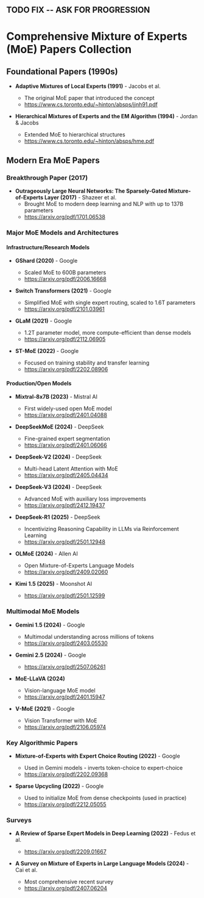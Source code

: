 ## TODO FIX -- ASK FOR PROGRESSION
# Comprehensive Mixture of Experts (MoE) Papers Collection

## Foundational Papers (1990s)
- **Adaptive Mixtures of Local Experts (1991)** - Jacobs et al.
  - The original MoE paper that introduced the concept
  - https://www.cs.toronto.edu/~hinton/absps/jjnh91.pdf

- **Hierarchical Mixtures of Experts and the EM Algorithm (1994)** - Jordan & Jacobs
  - Extended MoE to hierarchical structures
  - https://www.cs.toronto.edu/~hinton/absps/hme.pdf

## Modern Era MoE Papers

### Breakthrough Paper (2017)
- **Outrageously Large Neural Networks: The Sparsely-Gated Mixture-of-Experts Layer (2017)** - Shazeer et al.
  - Brought MoE to modern deep learning and NLP with up to 137B parameters
  - https://arxiv.org/pdf/1701.06538

### Major MoE Models and Architectures

#### Infrastructure/Research Models
- **GShard (2020)** - Google
  - Scaled MoE to 600B parameters
  - https://arxiv.org/pdf/2006.16668

- **Switch Transformers (2021)** - Google
  - Simplified MoE with single expert routing, scaled to 1.6T parameters
  - https://arxiv.org/pdf/2101.03961

- **GLaM (2021)** - Google
  - 1.2T parameter model, more compute-efficient than dense models
  - https://arxiv.org/pdf/2112.06905

- **ST-MoE (2022)** - Google
  - Focused on training stability and transfer learning
  - https://arxiv.org/pdf/2202.08906

#### Production/Open Models
- **Mixtral-8x7B (2023)** - Mistral AI
  - First widely-used open MoE model
  - https://arxiv.org/pdf/2401.04088

- **DeepSeekMoE (2024)** - DeepSeek
  - Fine-grained expert segmentation
  - https://arxiv.org/pdf/2401.06066

- **DeepSeek-V2 (2024)** - DeepSeek
  - Multi-head Latent Attention with MoE
  - https://arxiv.org/pdf/2405.04434

- **DeepSeek-V3 (2024)** - DeepSeek
  - Advanced MoE with auxiliary loss improvements
  - https://arxiv.org/pdf/2412.19437

- **DeepSeek-R1 (2025)** - DeepSeek
  - Incentivizing Reasoning Capability in LLMs via Reinforcement Learning
  - https://arxiv.org/pdf/2501.12948

- **OLMoE (2024)** - Allen AI
  - Open Mixture-of-Experts Language Models
  - https://arxiv.org/pdf/2409.02060

- **Kimi 1.5 (2025)** - Moonshot AI
  - https://arxiv.org/pdf/2501.12599

### Multimodal MoE Models
- **Gemini 1.5 (2024)** - Google
  - Multimodal understanding across millions of tokens
  - https://arxiv.org/pdf/2403.05530

- **Gemini 2.5 (2024)** - Google
  - https://arxiv.org/pdf/2507.06261

- **MoE-LLaVA (2024)**
  - Vision-language MoE model
  - https://arxiv.org/pdf/2401.15947

- **V-MoE (2021)** - Google
  - Vision Transformer with MoE
  - https://arxiv.org/pdf/2106.05974

### Key Algorithmic Papers
- **Mixture-of-Experts with Expert Choice Routing (2022)** - Google
  - Used in Gemini models - inverts token-choice to expert-choice
  - https://arxiv.org/pdf/2202.09368

- **Sparse Upcycling (2022)** - Google
  - Used to initialize MoE from dense checkpoints (used in practice)
  - https://arxiv.org/pdf/2212.05055

### Surveys
- **A Review of Sparse Expert Models in Deep Learning (2022)** - Fedus et al.
  - https://arxiv.org/pdf/2209.01667

- **A Survey on Mixture of Experts in Large Language Models (2024)** - Cai et al.
  - Most comprehensive recent survey
  - https://arxiv.org/pdf/2407.06204
